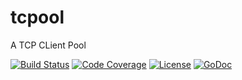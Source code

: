 # tcpool
A TCP CLient Pool 

[![Build Status](https://travis-ci.org/two/tcpool.svg?branch=master)](https://travis-ci.org/two/tcpool)
[![Code Coverage](https://codecov.io/gh/two/tcpool/branch/master/graph/badge.svg)](https://codecov.io/gh/two/tcpool)
[![License](https://img.shields.io/github/license/mashape/apistatus.svg)](https://opensource.org/licenses/MIT)
[![GoDoc](https://godoc.org/github.com/two/tcpool?status.svg)](https://godoc.org/github.com/two/tcpool)

